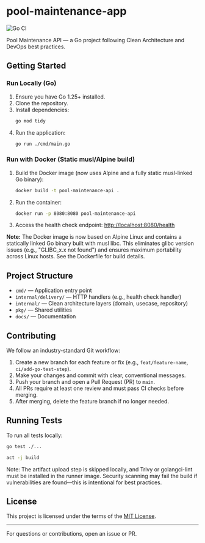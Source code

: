 # pool-maintenance-app

![Go CI](https://github.com/mgmacri/pool-maintenance-app/actions/workflows/go-ci.yml/badge.svg)

Pool Maintenance API — a Go project following Clean Architecture and DevOps best practices.


## Getting Started

### Run Locally (Go)
1. Ensure you have Go 1.25+ installed.
2. Clone the repository.
3. Install dependencies:
	```sh
	go mod tidy
	```
4. Run the application:
	```sh
	go run ./cmd/main.go
	```


### Run with Docker (Static musl/Alpine build)
1. Build the Docker image (now uses Alpine and a fully static musl-linked Go binary):
	```sh
	docker build -t pool-maintenance-api .
	```
2. Run the container:
	```sh
	docker run -p 8080:8080 pool-maintenance-api
	```
3. Access the health check endpoint:
	[http://localhost:8080/health](http://localhost:8080/health)

**Note:** The Docker image is now based on Alpine Linux and contains a statically linked Go binary built with musl libc. This eliminates glibc version issues (e.g., "GLIBC_x.x not found") and ensures maximum portability across Linux hosts. See the Dockerfile for build details.



## Project Structure

- `cmd/` — Application entry point
- `internal/delivery/` — HTTP handlers (e.g., health check handler)
- `internal/` — Clean architecture layers (domain, usecase, repository)
- `pkg/` — Shared utilities
- `docs/` — Documentation


## Contributing

We follow an industry-standard Git workflow:

1. Create a new branch for each feature or fix (e.g., `feat/feature-name`, `ci/add-go-test-step`).
2. Make your changes and commit with clear, conventional messages.
3. Push your branch and open a Pull Request (PR) to `main`.
4. All PRs require at least one review and must pass CI checks before merging.
5. After merging, delete the feature branch if no longer needed.

## Running Tests

To run all tests locally:
```sh
go test ./...
```



```sh
act -j build
```

Note: The artifact upload step is skipped locally, and Trivy or golangci-lint must be installed in the runner image. Security scanning may fail the build if vulnerabilities are found—this is intentional for best practices.



## License

This project is licensed under the terms of the [MIT License](LICENSE).

---
For questions or contributions, open an issue or PR.
